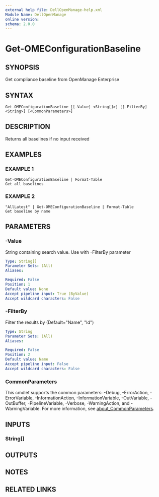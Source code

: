 ```yaml
---
external help file: DellOpenManage-help.xml
Module Name: DellOpenManage
online version:
schema: 2.0.0
---
```


# Get-OMEConfigurationBaseline

## SYNOPSIS
Get compliance baseline from OpenManage Enterprise

## SYNTAX

```
Get-OMEConfigurationBaseline [[-Value] <String[]>] [[-FilterBy] <String>] [<CommonParameters>]
```

## DESCRIPTION
Returns all baselines if no input received

## EXAMPLES

### EXAMPLE 1
```
Get-OMEConfigurationBaseline | Format-Table
Get all baselines
```

### EXAMPLE 2
```
"AllLatest" | Get-OMEConfigurationBaseline | Format-Table
Get baseline by name
```

## PARAMETERS

### -Value
String containing search value.
Use with -FilterBy parameter

```yaml
Type: String[]
Parameter Sets: (All)
Aliases:

Required: False
Position: 1
Default value: None
Accept pipeline input: True (ByValue)
Accept wildcard characters: False
```

### -FilterBy
Filter the results by (Default="Name", "Id")

```yaml
Type: String
Parameter Sets: (All)
Aliases:

Required: False
Position: 2
Default value: Name
Accept pipeline input: False
Accept wildcard characters: False
```

### CommonParameters
This cmdlet supports the common parameters: -Debug, -ErrorAction, -ErrorVariable, -InformationAction, -InformationVariable, -OutVariable, -OutBuffer, -PipelineVariable, -Verbose, -WarningAction, and -WarningVariable. For more information, see [about_CommonParameters](http://go.microsoft.com/fwlink/?LinkID=113216).

## INPUTS

### String[]
## OUTPUTS

## NOTES

## RELATED LINKS
